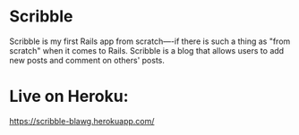 # Scribble

Scribble is my first Rails app from scratch—-if there is such a thing as "from scratch" when it comes to Rails. Scribble is a blog that allows users to add new posts and comment on others' posts.

# Live on Heroku:
https://scribble-blawg.herokuapp.com/
